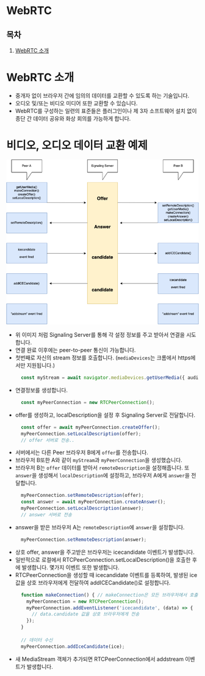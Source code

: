# WebRTC

## 목차
1. [WebRTC 소개](#WebRTC-소개)


# WebRTC 소개
- 중개자 없이 브라우저 간에 임의의 데이터를 교환할 수 있도록 하는 기술입니다.
- 오디오 및/또는 비디오 미디어 또한 교환할 수 있습니다.
- WebRTC를 구성하는 일련의 표준들은 플러그인이나 제 3자 소프트웨어 설치 없이 종단 간 데이터 공유와 화상 회의를 가능하게 합니다.

# 비디오, 오디오 데이터 교환 예제
![webrtc-interface](./WebRTC-Interface.drawio.png)
- 위 이미지 처럼 Signaling Server를 통해 각 설정 정보를 주고 받아서 연결을 시도합니다.
- 연결 완료 이후에는 peer-to-peer 통신이 가능합니다.
- 첫번째로 자신의 stream 정보를 호출합니다. (`mediaDevices`는 크롬에서 https에서만 지원됩니다.)
    ```typescript
      const myStream = await navigator.mediaDevices.getUserMedia({ audio: true, video: true});
    ```
- 연결정보를 생성합니다.
    ```typescript
      const myPeerConnection = new RTCPeerConnection();
    ```
- offer를 생성하고, localDescription을 설정 후 Signaling Server로 전달합니다.
    ```typescript
      const offer = await myPeerConnection.createOffer();
      myPeerConnection.setLocalDescription(offer);
      // offer 서버로 전송..
    ```
- 서버에서는 다른 Peer 브라우저 B에게 `offer`를 전송합니다.
- 브라우저 B또한 A와 같이 `myStream`과 `myPeerConnection`을 생성했습니다.
- 브라우저 B는 `offer` 데이터를 받아서 `remoteDescription`을 설정해줍니다. 또 `answer`을 생성해서 `localDescription`에 설정하고, 브라우저 A에게 `answer`을 전달합니다. 
    ```typescript
      myPeerConnection.setRemoteDescription(offer);
      const answer = await myPeerConnection.createAnswer();
      myPeerConnection.setLocalDescription(answer);
      // answer 서버로 전송
    ```
- answer을 받은 브라우저 A는 `remoteDescription`에 `answer`을 설정합니다.
    ```typescript
      myPeerConnection.setRemoteDescription(answer);
    ```
- 상호 offer, answer을 주고받은 브라우저는 icecandidate 이벤트가 발생합니다.
- 일반적으로 로컬에서 RTCPeerConnection.setLocalDescription()을 호출한 후에 발생합니다. 몇가지 이벤트 또한 발생합니다.
- RTCPeerConnection을 생성할 때 icecandidate 이벤트를 등록하여, 발생된 ice 값을 상호 브라우저에게 전달하여 addICECandidate()로 설정합니다.
    ```typescript
      function makeConnection() { // makeConnection은 모든 브라우저에서 호출
        myPeerConnection = new RTCPeerConnection();
        myPeerConnection.addEventListener('icecandidate', (data) => {
          // data.candidate 값을 상호 브라우저에게 전송
        });
      }
  
      // 데이터 수신
      myPeerConnection.addIceCandidate(ice);
    ```
- 새 MediaStream 객체가 추가되면 RTCPeerConnection에서 addstream 이벤트가 발생합니다.
